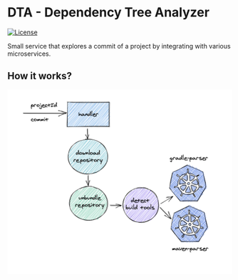 # DTA - Dependency Tree Analyzer

[![License](https://img.shields.io/badge/License-Apache%202.0-blue.svg)](https://opensource.org/licenses/Apache-2.0)


Small service that explores a commit of a project by integrating with various microservices.

## How it works?

![](docs/flow.png)